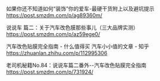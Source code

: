如果你还不知道如何“装饰”你的爱车-最硬干货附上以及避坑提示
https://post.smzdm.com/p/ag89360m/

说说车 篇二：关于汽车改色膜那些事儿（三大品牌实测）
https://post.smzdm.com/p/az59ege0/

汽车改色贴膜完全指南 - 什么值得买 汽车小小值的文章 - 知乎
https://zhuanlan.zhihu.com/p/112995306

老司机秘籍No.84：说说车篇二番外--汽车改色贴膜完全指南
https://post.smzdm.com/p/731924/